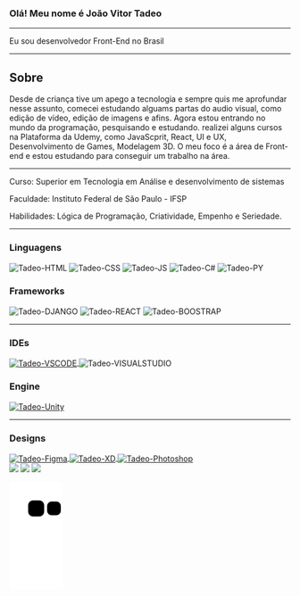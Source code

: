 ### Olá! Meu nome é João Vitor Tadeo
***
Eu sou desenvolvedor Front-End no Brasil
***
## Sobre
Desde de criança tive um apego a tecnologia e sempre quis me aprofundar nesse assunto, comecei estudando alguams partas do audio visual, como edição de vídeo, edição de imagens e afins.
Agora estou entrando no mundo da programação, pesquisando e estudando. realizei alguns cursos na Plataforma da Udemy, como JavaScprit, React, UI e UX, Desenvolvimento de Games, Modelagem 3D.
O meu foco é a área de Front-end e estou estudando para conseguir um trabalho na área.
***
Curso: Superior em Tecnologia em Análise e desenvolvimento de sistemas

Faculdade: Instituto Federal de São Paulo - IFSP

Habilidades: Lógica de Programação, Criatividade, Empenho e Seriedade.
***
### Linguagens
<div style="display: inline_block">
  <img align="center" alt="Tadeo-HTML" height="50" width="60" src="https://cdn.jsdelivr.net/gh/devicons/devicon/icons/html5/html5-original.svg">
  <img align="center" alt="Tadeo-CSS" height="50" width="60" src="https://cdn.jsdelivr.net/gh/devicons/devicon/icons/css3/css3-original.svg">
  <img align="center" alt="Tadeo-JS" height="50" width="60" src="https://cdn.jsdelivr.net/gh/devicons/devicon/icons/javascript/javascript-original.svg">
  <img align="center" alt="Tadeo-C#" height="50" width="60" src="https://cdn.jsdelivr.net/gh/devicons/devicon/icons/csharp/csharp-original.svg" >
  <img align="center" alt="Tadeo-PY" height="50" width="60" src="https://cdn.jsdelivr.net/gh/devicons/devicon/icons/python/python-original.svg" >  
</div>

### Frameworks
<div style="display: inline_block">
  <img align="center" alt="Tadeo-DJANGO" height="50" width="60" src="https://cdn.jsdelivr.net/gh/devicons/devicon/icons/django/django-plain.svg" >
  <img align="center" alt="Tadeo-REACT" height="50" width="60" src="https://cdn.jsdelivr.net/gh/devicons/devicon/icons/react/react-original.svg" >
  <img align="center" alt="Tadeo-BOOSTRAP" height="50" width="60" src="https://cdn.jsdelivr.net/gh/devicons/devicon/icons/bootstrap/bootstrap-original.svg" >
</div>

***
### IDEs
<div style="display: inline_block">
  <a href='https://code.visualstudio.com/' target="_blank">
    <img align="center" alt="Tadeo-VSCODE" height="50" width="60" src="https://cdn.jsdelivr.net/gh/devicons/devicon/icons/vscode/vscode-original.svg" >
  </a>
  <img align="center" alt="Tadeo-VISUALSTUDIO" height="50" width="60" src="https://cdn.jsdelivr.net/gh/devicons/devicon/icons/visualstudio/visualstudio-plain.svg" >  
</div>

### Engine
<div style="display: inline_block">
  <a href='https://unity.com/pt' target="_blank">
    <img align="center" alt="Tadeo-Unity" height="50" width="60" src="https://cdn.jsdelivr.net/gh/devicons/devicon/icons/unity/unity-original.svg" >
  </a>
</div>

***
### Designs
<div style="display: inline_block">
  <a href='https://www.figma.com/' target="_blank">
    <img align="center" alt="Tadeo-Figma" height="50" width="60" src="https://cdn.jsdelivr.net/gh/devicons/devicon/icons/figma/figma-original.svg" >
  </a>
  <a href='https://www.adobe.com/' target="_blank">
    <img align="center" alt="Tadeo-XD" height="50" width="60" src="https://cdn.jsdelivr.net/gh/devicons/devicon/icons/xd/xd-plain.svg" >
  </a>
    <a href='https://www.adobe.com/' target="_blank">
    <img align="center" alt="Tadeo-Photoshop" height="50" width="60" src="https://cdn.jsdelivr.net/gh/devicons/devicon/icons/photoshop/photoshop-plain.svg">
  </a>
</div>
  
  <div> 
  <a href="https://www.instagram.com/jvitortadeo/" target="_blank"><img src="https://img.shields.io/badge/-Instagram-%23E4405F?style=for-the-badge&logo=instagram&logoColor=white" target="_blank"></a>
  <a href = "mailto:joao.tadeov@gmail.com"><img src="https://img.shields.io/badge/-Gmail-%23333?style=for-the-badge&logo=gmail&logoColor=white" target="_blank"></a>
  <a href="www.linkedin.com/in/joao-vitor-tadeo/" target="_blank"><img src="https://img.shields.io/badge/-LinkedIn-%230077B5?style=for-the-badge&logo=linkedin&logoColor=white" target="_blank"></a> 
 
![Snake animation](https://github.com/JvTadeo/JvTadeo/blob/output/github-contribution-grid-snake.svg)
 
</div>
